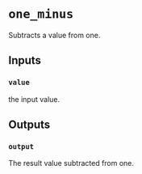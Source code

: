 # `one_minus`

Subtracts a value from one.

## Inputs

### `value`
the input value.

## Outputs

### `output`
The result value subtracted from one.
